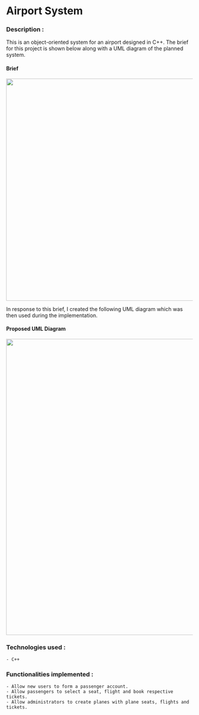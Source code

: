 # Airport System

### Description :
This is an object-oriented system for an airport designed in C++. The brief for this project is shown below along with a UML diagram of the planned system.

#### Brief
<img src="https://user-images.githubusercontent.com/78224090/193466144-8362b5ea-1977-46f2-8b42-e6df7c6308b5.PNG" width="600" />

In response to this brief, I created the following UML diagram which was then used during the implementation.

#### Proposed UML Diagram 
<img src="https://user-images.githubusercontent.com/78224090/193465827-5a111148-8a79-4ea7-9fde-7ddd01a60026.PNG" width=800 />

### Technologies used :
    - C++

### Functionalities implemented :    
    - Allow new users to form a passenger account.
    - Allow passengers to select a seat, flight and book respective tickets.
    - Allow administrators to create planes with plane seats, flights and tickets.
     
